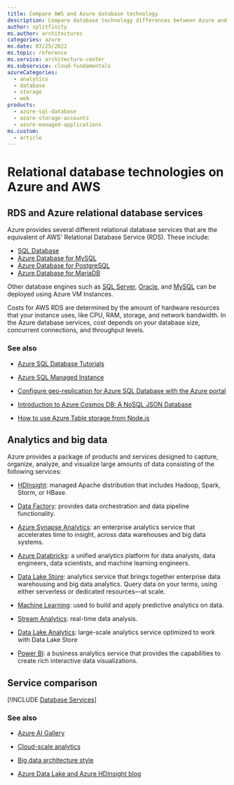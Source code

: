 ```yaml
---
title: Compare AWS and Azure database technology
description: Compare database technology differences between Azure and AWS. Review the RDS and Azure relational database services. See equivalents for analytics and big data.
author: splitfinity
ms.author: architectures
categories: azure
ms.date: 07/25/2022
ms.topic: reference
ms.service: architecture-center
ms.subservice: cloud-fundamentals
azureCategories: 
  - analytics 
  - database
  - storage
  - web
products:
  - azure-sql-database
  - azare-storage-accounts
  - azure-managed-applications
ms.custom:
  - article
---
```


# Relational database technologies on Azure and AWS

## RDS and Azure relational database services

Azure provides several different relational database services that are the equivalent of AWS' Relational Database Service (RDS). These include:

- [SQL Database](/azure/sql-database/sql-database-technical-overview)
- [Azure Database for MySQL](/azure/mysql/overview)
- [Azure Database for PostgreSQL](/azure/postgresql/overview)
- [Azure Database for MariaDB](/azure/mariadb/overview)

Other database engines such as [SQL Server](https://azure.microsoft.com/services/virtual-machines/sql-server), [Oracle](https://azure.microsoft.com/campaigns/oracle), and [MySQL](/azure/mysql) can be deployed using Azure VM Instances.

Costs for AWS RDS are determined by the amount of hardware resources that your instance uses, like CPU, RAM, storage, and network bandwidth. In the Azure database services, cost depends on your database size, concurrent connections, and throughput levels.

### See also

- [Azure SQL Database Tutorials](/azure/azure-sql/database/single-database-create-quickstart)

- [Azure SQL Managed Instance](/azure/azure-sql/managed-instance/sql-managed-instance-paas-overview)

- [Configure geo-replication for Azure SQL Database with the Azure portal](/azure/azure-sql/database/active-geo-replication-configure-portal)

- [Introduction to Azure Cosmos DB: A NoSQL JSON Database](/azure/cosmos-db/sql-api-introduction)

- [How to use Azure Table storage from Node.js](/azure/cosmos-db/table-storage-how-to-use-nodejs)

## Analytics and big data

Azure provides a package of products and services designed to capture, organize, analyze, and visualize large amounts of data consisting of the following services:

- [HDInsight](/azure/hdinsight): managed Apache distribution that includes Hadoop, Spark, Storm, or HBase.

- [Data Factory](/azure/data-factory): provides data orchestration and data pipeline functionality.

- [Azure Synapse Analytics](/azure/synapse-analytics/overview-what-is): an enterprise analytics service that accelerates time to insight, across data warehouses and big data systems.

- [Azure Databricks](/azure/databricks/): a unified analytics platform for data analysts, data engineers, data scientists, and machine learning engineers.

- [Data Lake Store](/azure/data-lake-store): analytics service that brings together enterprise data warehousing and big data analytics. Query data on your terms, using either serverless or dedicated resources—at scale.

- [Machine Learning](/azure/machine-learning): used to build and apply predictive analytics on data.

- [Stream Analytics](/azure/stream-analytics): real-time data analysis.

- [Data Lake Analytics](/azure/data-lake-analytics/data-lake-analytics-overview): large-scale analytics service optimized to work with Data Lake Store

- [Power BI](https://powerbi.microsoft.com): a business analytics service that provides the capabilities to create rich interactive data visualizations.

## Service comparison

[!INCLUDE [Database Services](../../includes/aws/databases.md)]

### See also

- [Azure AI Gallery](https://gallery.azure.ai/)

- [Cloud-scale analytics](https://azure.microsoft.com/solutions/big-data/#overview)

- [Big data architecture style](../guide/architecture-styles/big-data.yml)

- [Azure Data Lake and Azure HDInsight blog](/archive/blogs/azuredatalake)
